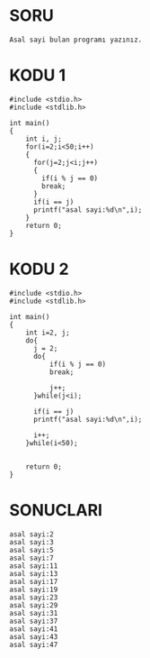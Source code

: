 # SORU
    Asal sayi bulan programı yazınız.

# KODU 1

    #include <stdio.h>
    #include <stdlib.h>

    int main()
    {
        int i, j;
        for(i=2;i<50;i++)
        {
          for(j=2;j<i;j++)
          {
            if(i % j == 0)
            break;
          }
          if(i == j)
          printf("asal sayi:%d\n",i);
        }
        return 0;
    }

# KODU 2

    #include <stdio.h>
    #include <stdlib.h>

    int main()
    {
        int i=2, j;
        do{
          j = 2;
          do{
              if(i % j == 0)
              break;
              
              j++;
          }while(j<i);
        
          if(i == j)
          printf("asal sayi:%d\n",i);
        
          i++;
        }while(i<50);
        

        return 0;
    }
    
# SONUCLARI
    asal sayi:2
    asal sayi:3
    asal sayi:5
    asal sayi:7
    asal sayi:11
    asal sayi:13
    asal sayi:17
    asal sayi:19
    asal sayi:23
    asal sayi:29
    asal sayi:31
    asal sayi:37
    asal sayi:41
    asal sayi:43
    asal sayi:47



        
